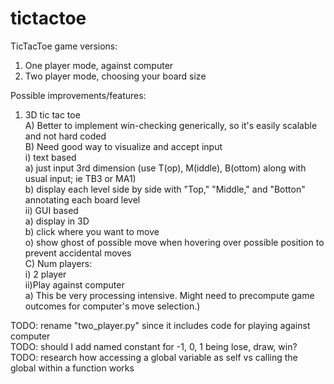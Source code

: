 # tictactoe

TicTacToe game versions:<br>
1) One player mode, against computer<br>
2) Two player mode, choosing your board size<br>


Possible improvements/features:<br>
1) 3D tic tac toe<br>
  A) Better to implement win-checking generically, so it's easily scalable and not hard coded<br>
  B) Need good way to visualize and accept input<br>
    i) text based<br>
        a) just input 3rd dimension (use T(op), M(iddle), B(ottom) along with usual input; ie TB3 or MA1)<br>
        b) display each level side by side with "Top," "Middle," and "Botton" annotating each board level<br>
    ii) GUI based<br>
        a) display in 3D<br>
        b) click where you want to move<br>
            o) show ghost of possible move when hovering over possible position to prevent accidental moves<br>
  C) Num players:<br>
    i) 2 player<br>
    ii)Play against computer <br>
        a) This be very processing intensive. Might need to precompute game outcomes for computer's move selection.)<br>
        
        
TODO: rename "two_player.py" since it includes code for playing against computer<br>
TODO: should I add named constant for -1, 0, 1 being lose, draw, win?  
TODO: research how accessing a global variable as self vs calling the global within a function works